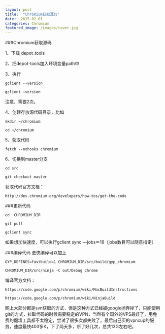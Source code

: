 ```yaml
---
layout: post
title:  "Chromium获取源码"
date:  2015-02-01
categories: Chromium
featured_image: /images/cover.jpg
---
```


###Chromium获取源码

1、下载 depot_tools

2、把depot-tools加入环境变量path中

3、执行

 	gclient --version

 	gclient —version

 注意，需要2次。

4、创建存放源代码目录，比如

	mkdir ~/chromium
	
	cd ~/chromium

5、获取代码

	fetch --nohooks chromium

6、切换到master分支

	cd src

	git checkout master

获取代码官方文档：

	http://dev.chromium.org/developers/how-tos/get-the-code

###更新代码

	cd  CHROMIUM_DIR

	git pull

	gclient sync

如果想加快速度，可以执行gclient sync —jobs＝16（jobs数目可以随意指定）

###编译代码
更快编译可以加上

	GYP_DEFINES=fastbuild=1 CHROMIUM_DIR/src/build/gyp_chromium

	CHROMIUM_DIR/src/ninja -C out/Debug chrome

编译官方文档：

	https://code.google.com/p/chromium/wiki/MacBuildInstructions

	https://code.google.com/p/chromium/wiki/NinjaBuild


网上大部分都是svn获取的方式，但是这种方式已经被google抛弃掉了，只能使用git的方式，拉取代码的时候需要稳定的VPN，当然有个国外的VPS最好了，用免费的翻墙工具都不太稳定，尝试了很多次都失败了，最后自己买的vpncup的服务，速度最快400多K，下了两天多，断了好几次，总共13G左右吧。
